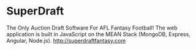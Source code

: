 # SuperDraft
The Only Auction Draft Software For AFL Fantasy Football!
The web application is built in JavaScript on the MEAN Stack (MongoDB, Express, Angular, Node.js).
http://superdraftfantasy.com